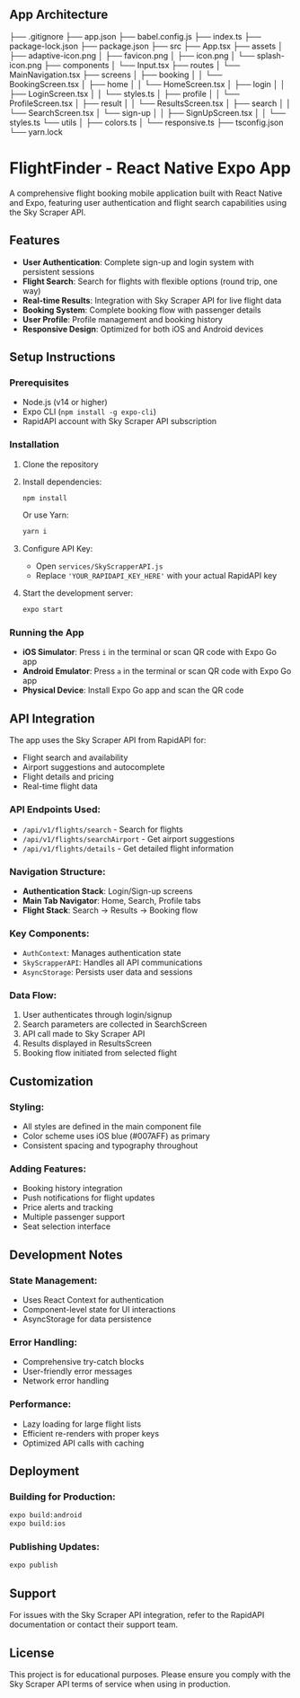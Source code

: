 ## App Architecture
├── .gitignore
├── app.json
├── babel.config.js
├── index.ts
├── package-lock.json
├── package.json
├── src
    ├── App.tsx
    ├── assets
    │   ├── adaptive-icon.png
    │   ├── favicon.png
    │   ├── icon.png
    │   └── splash-icon.png
    ├── components
    │   └── Input.tsx
    ├── routes
    │   └── MainNavigation.tsx
    ├── screens
    │   ├── booking
    │   │   └── BookingScreen.tsx
    │   ├── home
    │   │   └── HomeScreen.tsx
    │   ├── login
    │   │   ├── LoginScreen.tsx
    │   │   └── styles.ts
    │   ├── profile
    │   │   └── ProfileScreen.tsx
    │   ├── result
    │   │   └── ResultsScreen.tsx
    │   ├── search
    │   │   └── SearchScreen.tsx
    │   └── sign-up
    │   │   ├── SignUpScreen.tsx
    │   │   └── styles.ts
    └── utils
    │   ├── colors.ts
    │   └── responsive.ts
├── tsconfig.json
└── yarn.lock

# FlightFinder - React Native Expo App

A comprehensive flight booking mobile application built with React Native and Expo, featuring user authentication and flight search capabilities using the Sky Scraper API.

## Features

- **User Authentication**: Complete sign-up and login system with persistent sessions
- **Flight Search**: Search for flights with flexible options (round trip, one way)
- **Real-time Results**: Integration with Sky Scraper API for live flight data
- **Booking System**: Complete booking flow with passenger details
- **User Profile**: Profile management and booking history
- **Responsive Design**: Optimized for both iOS and Android devices

## Setup Instructions

### Prerequisites
- Node.js (v14 or higher)
- Expo CLI (`npm install -g expo-cli`)
- RapidAPI account with Sky Scraper API subscription

### Installation

1. Clone the repository
2. Install dependencies:
   ```bash
   npm install
   ```
   Or use Yarn: 
   ```bash 
   yarn i
   ```

3. Configure API Key:
   - Open `services/SkyScrapperAPI.js`
   - Replace `'YOUR_RAPIDAPI_KEY_HERE'` with your actual RapidAPI key

4. Start the development server:
   ```bash
   expo start
   ```

### Running the App

- **iOS Simulator**: Press `i` in the terminal or scan QR code with Expo Go app
- **Android Emulator**: Press `a` in the terminal or scan QR code with Expo Go app
- **Physical Device**: Install Expo Go app and scan the QR code

## API Integration

The app uses the Sky Scraper API from RapidAPI for:
- Flight search and availability
- Airport suggestions and autocomplete
- Flight details and pricing
- Real-time flight data

### API Endpoints Used:
- `/api/v1/flights/search` - Search for flights
- `/api/v1/flights/searchAirport` - Get airport suggestions
- `/api/v1/flights/details` - Get detailed flight information

### Navigation Structure:
- **Authentication Stack**: Login/Sign-up screens
- **Main Tab Navigator**: Home, Search, Profile tabs
- **Flight Stack**: Search → Results → Booking flow

### Key Components:
- `AuthContext`: Manages authentication state
- `SkyScrapperAPI`: Handles all API communications
- `AsyncStorage`: Persists user data and sessions

### Data Flow:
1. User authenticates through login/signup
2. Search parameters are collected in SearchScreen
3. API call made to Sky Scraper API
4. Results displayed in ResultsScreen
5. Booking flow initiated from selected flight

## Customization

### Styling:
- All styles are defined in the main component file
- Color scheme uses iOS blue (#007AFF) as primary
- Consistent spacing and typography throughout

### Adding Features:
- Booking history integration
- Push notifications for flight updates
- Price alerts and tracking
- Multiple passenger support
- Seat selection interface

## Development Notes

### State Management:
- Uses React Context for authentication
- Component-level state for UI interactions
- AsyncStorage for data persistence

### Error Handling:
- Comprehensive try-catch blocks
- User-friendly error messages
- Network error handling

### Performance:
- Lazy loading for large flight lists
- Efficient re-renders with proper keys
- Optimized API calls with caching

## Deployment

### Building for Production:
```bash
expo build:android
expo build:ios
```

### Publishing Updates:
```bash
expo publish
```

## Support

For issues with the Sky Scraper API integration, refer to the RapidAPI documentation or contact their support team.

## License

This project is for educational purposes. Please ensure you comply with the Sky Scraper API terms of service when using in production.